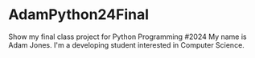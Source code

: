 # AdamPython24Final
Show my final class project for Python Programming #2024
My name is Adam Jones.
I'm a developing student interested in Computer Science. 
